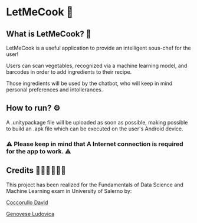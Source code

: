# LetMeCook 🍕

## What is LetMeCook? 🤔

LetMeCook is a useful application to provide an intelligent sous-chef for the user!

Users can scan vegetables, recognized via a machine learning model, and barcodes in order to add ingredients to their recipe.

Those ingredients will be used by the chatbot, who will keep in mind personal preferences and intollerances.  

## How to run? ⚙️

A .unitypackage file will be uploaded as soon as possible, making possible to build an .apk file which can be executed on the user's Android device.

### ⚠️ Please keep in mind that A Internet connection is required for the app to work. ⚠️

## Credits 👨🏻‍👦🏻‍👦🏻

This project has been realized for the Fundamentals of Data Science and Machine Learning exam in University of Salerno by:

[Coccorullo David](https://github.com/davidcocc)

[Genovese Ludovica](https://github.com/ludovic4g)
